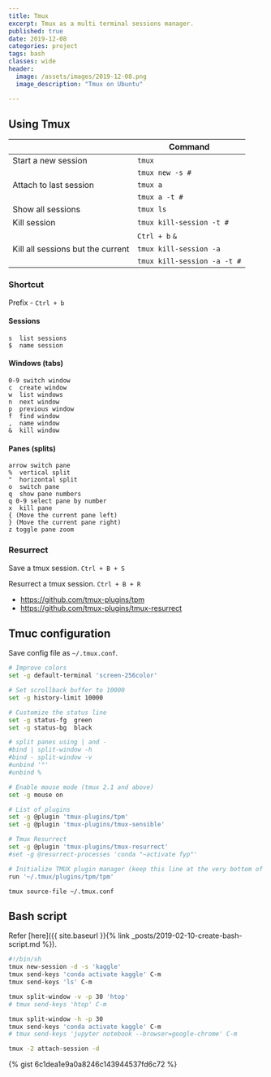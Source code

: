 ```yaml
---
title: Tmux
excerpt: Tmux as a multi terminal sessions manager.
published: true
date: 2019-12-08
categories: project
tags: bash
classes: wide
header:
  image: /assets/images/2019-12-08.png
  image_description: "Tmux on Ubuntu"

---
```


## Using Tmux

|                                   | Command                     |
|-----------------------------------|-----------------------------|
| Start a new session               | `tmux`                      |
|                                   | `tmux new -s #`             |
| Attach to last session            | `tmux a`                    |
|                                   | `tmux a -t #`               |
| Show all sessions                 | `tmux ls`                   |
| Kill session                      | `tmux kill-session -t #`    |
|                                   | `Ctrl + b` `&`              |
| Kill all sessions but the current | `tmux kill-session -a`      |
|                                   | `tmux kill-session -a -t #` |

### Shortcut
Prefix - `Ctrl + b`

#### Sessions
    s  list sessions
    $  name session

#### Windows (tabs)
    0-9 switch window
    c  create window
    w  list windows
    n  next window
    p  previous window
    f  find window
    ,  name window
    &  kill window

#### Panes (splits)
    arrow switch pane
    %  vertical split
    "  horizontal split
    o  switch pane
    q  show pane numbers
    q 0-9 select pane by number
    x  kill pane
    { (Move the current pane left)
    } (Move the current pane right)
    z toggle pane zoom

### Resurrect
Save a tmux session.
`Ctrl + B + S`

Resurrect a tmux session.
`Ctrl + B + R`

- https://github.com/tmux-plugins/tpm
- https://github.com/tmux-plugins/tmux-resurrect


## Tmuc configuration

Save config file as `~/.tmux.conf`.

``` bash
# Improve colors
set -g default-terminal 'screen-256color'

# Set scrollback buffer to 10000
set -g history-limit 10000

# Customize the status line
set -g status-fg  green
set -g status-bg  black

# split panes using | and -
#bind | split-window -h
#bind - split-window -v
#unbind '"'
#unbind %

# Enable mouse mode (tmux 2.1 and above)
set -g mouse on

# List of plugins
set -g @plugin 'tmux-plugins/tpm'
set -g @plugin 'tmux-plugins/tmux-sensible'

# Tmux Resurrect
set -g @plugin 'tmux-plugins/tmux-resurrect'
#set -g @resurrect-processes 'conda "~activate fyp"'

# Initialize TMUX plugin manager (keep this line at the very bottom of tmux.conf)
run '~/.tmux/plugins/tpm/tpm'

```

`tmux source-file ~/.tmux.conf`

## Bash script

Refer [here]({{ site.baseurl }}{% link _posts/2019-02-10-create-bash-script.md %}).

``` bash
#!/bin/sh
tmux new-session -d -s 'kaggle'
tmux send-keys 'conda activate kaggle' C-m
tmux send-keys 'ls' C-m

tmux split-window -v -p 30 'htop'
# tmux send-keys 'htop' C-m

tmux split-window -h -p 30
tmux send-keys 'conda activate kaggle' C-m
# tmux send-keys 'jupyter notebook --browser=google-chrome' C-m

tmux -2 attach-session -d
```

{% gist 6c1dea1e9a0a8246c143944537fd6c72 %}

